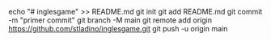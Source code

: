 echo "# inglesgame" >> README.md 
git init 
git add README.md 
git commit -m "primer commit" 
git branch -M main 
git remote add origin https://github.com/stladino/inglesgame.git
 git push -u origin main
